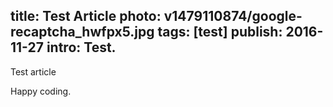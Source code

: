 title: Test Article
photo: v1479110874/google-recaptcha_hwfpx5.jpg
tags: [test]
publish: 2016-11-27
intro: Test.
---

Test article

Happy coding.

